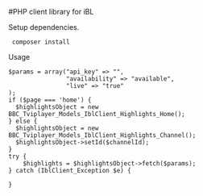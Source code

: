 #PHP client library for iBL

Setup dependencies.

     composer install
     
    
Usage

    $params = array("api_key" => "", 
                    "availability" => "available",
                    "live" => "true"
    );
    if ($page === 'home') {
      $highlightsObject = new BBC_Tviplayer_Models_IblClient_Highlights_Home();
    } else {
      $highlightsObject = new BBC_Tviplayer_Models_IblClient_Highlights_Channel();
      $highlightsObject->setId($channelId);
    }
    try {
    	$highlights = $highlightsObject->fetch($params);
	} catch (IblClient_Exception $e) {

	}